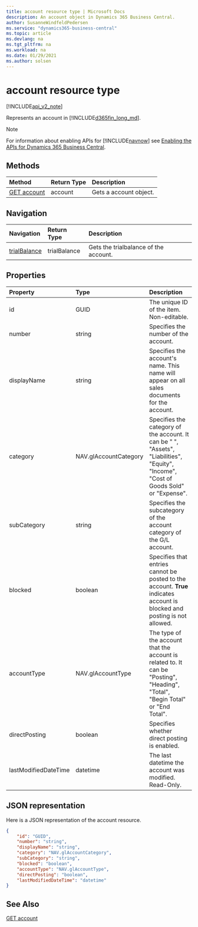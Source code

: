 ```yaml
---
title: account resource type | Microsoft Docs
description: An account object in Dynamics 365 Business Central.
author: SusanneWindfeldPedersen
ms.service: "dynamics365-business-central"
ms.topic: article
ms.devlang: na
ms.tgt_pltfrm: na
ms.workload: na
ms.date: 01/29/2021
ms.author: solsen
---
```


<!-- START>DO_NOT_EDIT -->
<!-- IMPORTANT:Do not edit any of the content between here and the END>DO_NOT_EDIT. -->
# account resource type

[!INCLUDE[api_v2_note](../../includes/api_v2_note.md)]

Represents an account in [!INCLUDE[d365fin_long_md](../../includes/d365fin_long_md.md)].

> [!NOTE]
> For information about enabling APIs for [!INCLUDE[navnow](../../includes/navnow_md.md)] see [Enabling the APIs for Dynamics 365 Business Central](../enabling-apis-for-dynamics-nav.md).

## Methods

| Method | Return Type|Description |
|:--------------------|:-----------|:-------------------------|
|[GET account](../api/dynamics_account_Get.md)|account|Gets a account object.|


## Navigation

| Navigation |Return Type| Description |
|:----------|:----------|:-----------------|
|[trialBalance](dynamics_trialbalance.md)|trialBalance |Gets the trialbalance of the account.|

## Properties

| Property           | Type   |Description     |
|:-------------------|:-------|:---------------|
|id|GUID|The unique ID of the item. Non-editable.|
|number|string|Specifies the number of the account.|
|displayName|string|Specifies the account's name. This name will appear on all sales documents for the account.|
|category|NAV.glAccountCategory|Specifies the category of the account. It can be " ", "Assets", "Liabilities", "Equity", "Income", "Cost of Goods Sold" or "Expense".|
|subCategory|string|Specifies the subcategory of the account category of the G/L account.|
|blocked|boolean|Specifies that entries cannot be posted to the account. **True** indicates account is blocked and posting is not allowed.|
|accountType|NAV.glAccountType|The type of the account that the account is related to. It can be "Posting", "Heading", "Total", "Begin Total" or "End Total".|
|directPosting|boolean|Specifies whether direct posting is enabled.|
|lastModifiedDateTime|datetime|The last datetime the account was modified. Read-Only.|

## JSON representation

Here is a JSON representation of the account resource.


```json
{
    "id": "GUID",
    "number": "string",
    "displayName": "string",
    "category": "NAV.glAccountCategory",
    "subCategory": "string",
    "blocked": "boolean",
    "accountType": "NAV.glAccountType",
    "directPosting": "boolean",
    "lastModifiedDateTime": "datetime"
}
```
<!-- IMPORTANT: END>DO_NOT_EDIT -->


## See Also
[GET account](../api/dynamics_account_Get.md)
